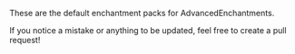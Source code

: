 These are the default enchantment packs for AdvancedEnchantments.

If you notice a mistake or anything to be updated, feel free to create a pull request!